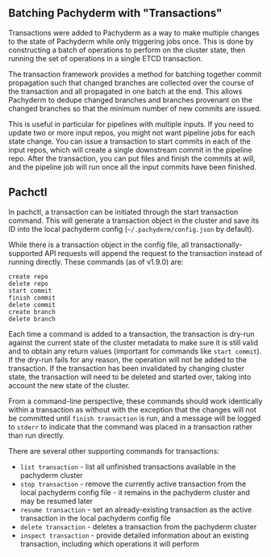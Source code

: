 ## Batching Pachyderm with "Transactions"
Transactions were added to Pachyderm as a way to make multiple changes to the state of Pachyderm while only triggering jobs once. This is done by constructing a batch of operations to perform on the cluster state, then running the set of operations in a single ETCD transaction.

The transaction framework provides a method for batching together commit propagation such that changed branches are collected over the course of the transaction and all propagated in one batch at the end. This allows Pachyderm to dedupe changed branches and branches provenant on the changed branches so that the minimum number of new commits are issued.

This is useful in particular for pipelines with multiple inputs. If you need to update two or more input repos, you might not want pipeline jobs for each state change. You can issue a transaction to start commits in each of the input repos, which will create a single downstream commit in the pipeline repo. After the transaction, you can put files and finish the commits at will, and the pipeline job will run once all the input commits have been finished.

## Pachctl
In pachctl, a transaction can be initiated through the start transaction command. This will generate a transaction object in the cluster and save its ID into the local pachyderm config (`~/.pachyderm/config.json` by default).  

While there is a transaction object in the config file, all transactionally-supported API requests will append the request to the transaction instead of running directly. These commands (as of v1.9.0) are:

```
create repo
delete repo
start commit
finish commit
delete commit
create branch
delete branch
```

Each time a command is added to a transaction, the transaction is dry-run against the current state of the cluster metadata to make sure it is still valid and to obtain any return values (important for commands like `start commit`). If the dry-run fails for any reason, the operation will not be added to the transaction. If the transaction has been invalidated by changing cluster state, the transaction will need to be deleted and started over, taking into account the new state of the cluster.

From a command-line perspective, these commands should work identically within a transaction as without with the exception that the changes will not be committed until `finish transaction` is run, and a message will be logged to `stderr` to indicate that the command was placed in a transaction rather than run directly.

There are several other supporting commands for transactions:

- `list transaction` - list all unfinished transactions available in the pachyderm cluster
- `stop transaction` - remove the currently active transaction from the local pachyderm config file - it remains in the pachyderm cluster and may be resumed later
- `resume transaction` - set an already-existing transaction as the active transaction in the local pachyderm config file
- `delete transaction` - deletes a transaction from the pachyderm cluster
- `inspect transaction` - provide detailed information about an existing transaction, including which operations it will perform
